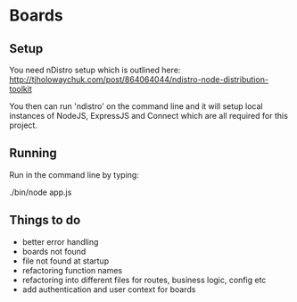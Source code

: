 Boards
======

Setup
-----

You need nDistro setup which is outlined here: http://tjholowaychuk.com/post/864064044/ndistro-node-distribution-toolkit

You then can run 'ndistro' on the command line and it will setup local instances of NodeJS, ExpressJS and Connect which are all required for this project.

Running
-------

Run in the command line by typing:

  ./bin/node app.js

Things to do
------------

* better error handling
 * boards not found
 * file not found at startup
* refactoring function names
* refactoring into different files for routes, business logic, config etc
* add authentication and user context for boards
